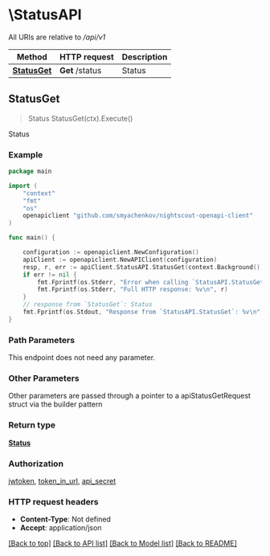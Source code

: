 # \StatusAPI

All URIs are relative to */api/v1*

Method | HTTP request | Description
------------- | ------------- | -------------
[**StatusGet**](StatusAPI.md#StatusGet) | **Get** /status | Status



## StatusGet

> Status StatusGet(ctx).Execute()

Status



### Example

```go
package main

import (
	"context"
	"fmt"
	"os"
	openapiclient "github.com/smyachenkov/nightscout-openapi-client"
)

func main() {

	configuration := openapiclient.NewConfiguration()
	apiClient := openapiclient.NewAPIClient(configuration)
	resp, r, err := apiClient.StatusAPI.StatusGet(context.Background()).Execute()
	if err != nil {
		fmt.Fprintf(os.Stderr, "Error when calling `StatusAPI.StatusGet``: %v\n", err)
		fmt.Fprintf(os.Stderr, "Full HTTP response: %v\n", r)
	}
	// response from `StatusGet`: Status
	fmt.Fprintf(os.Stdout, "Response from `StatusAPI.StatusGet`: %v\n", resp)
}
```

### Path Parameters

This endpoint does not need any parameter.

### Other Parameters

Other parameters are passed through a pointer to a apiStatusGetRequest struct via the builder pattern


### Return type

[**Status**](Status.md)

### Authorization

[jwtoken](../README.md#jwtoken), [token_in_url](../README.md#token_in_url), [api_secret](../README.md#api_secret)

### HTTP request headers

- **Content-Type**: Not defined
- **Accept**: application/json

[[Back to top]](#) [[Back to API list]](../README.md#documentation-for-api-endpoints)
[[Back to Model list]](../README.md#documentation-for-models)
[[Back to README]](../README.md)

